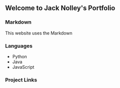 ## Welcome to Jack Nolley's Portfolio


### Markdown

This website uses the Markdown

### Languages

- Python
- Java
- JavaScript

### Project Links


